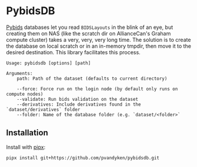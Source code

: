 # PybidsDB

[Pybids](https://github.com/bids-standard/pybids) databases let you read `BIDSLayouts` in the blink of an eye, but creating them on NAS (like the scratch dir on AllianceCan's Graham compute cluster) takes a very, very, very long time. The solution is to create the database on local scratch or in an in-memory tmpdir, then move it to the desired destination. This library facilitates this process.

```
Usage: pybidsdb [options] [path]

Arguments:
    path: Path of the dataset (defaults to current directory)
    
    --force: Force run on the login node (by default only runs on compute nodes)
    --validate: Run bids validation on the dataset
    --derivatives: Include derivatives found in the `dataset/derivatives` folder
    --folder: Name of the database folder (e.g. `dataset/<folder>`
```

## Installation

Install with [pipx](https://pypi.org/project/pipx/):

```
pipx install git+https://github.com/pvandyken/pybidsdb.git
```
